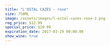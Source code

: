 ```yaml
---
title: "L'OSTAL CAZES - rose"
size: 750ML
image: /assets/images/l-ostal-cazes-rose-2.png
reg_price: $12.99
special_price: $10.99
expiration_date: 2017-03-29 00:00:00
show_wine: true
---
```



